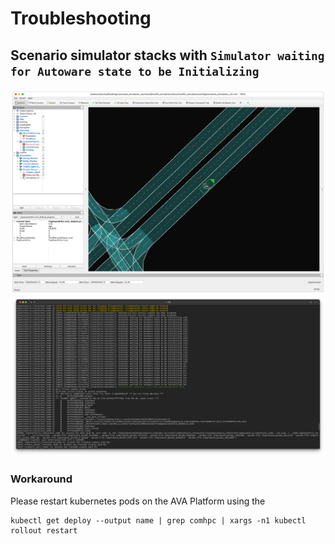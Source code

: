 # Troubleshooting

## Scenario simulator stacks with `Simulator waiting for Autoware state to be Initializing`

![RViz](./images/troubleshooting01-rviz.png)
![Console](./images/troubleshooting01-console.png)

### Workaround

Please restart kubernetes pods on the AVA Platform using the

```console
kubectl get deploy --output name | grep comhpc | xargs -n1 kubectl rollout restart
```

